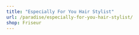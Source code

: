 ```yaml
---
title: "Especially For You Hair Stylist"
url: /paradise/especially-for-you-hair-stylist/
shop: Friseur
---
```

